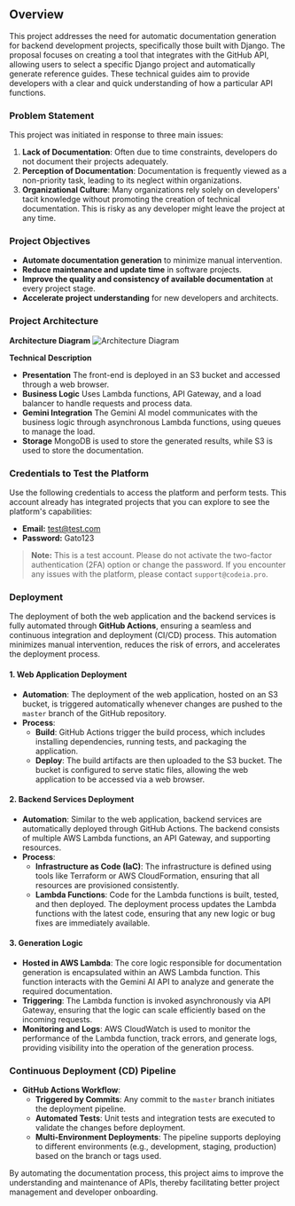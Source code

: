 ## Overview

This project addresses the need for automatic documentation generation for backend development projects, specifically those built with Django. The proposal focuses on creating a tool that integrates with the GitHub API, allowing users to select a specific Django project and automatically generate reference guides. These technical guides aim to provide developers with a clear and quick understanding of how a particular API functions.

### Problem Statement

This project was initiated in response to three main issues:
1. **Lack of Documentation**: Often due to time constraints, developers do not document their projects adequately.
2. **Perception of Documentation**: Documentation is frequently viewed as a non-priority task, leading to its neglect within organizations.
3. **Organizational Culture**: Many organizations rely solely on developers' tacit knowledge without promoting the creation of technical documentation. This is risky as any developer might leave the project at any time.

### Project Objectives
- **Automate documentation generation** to minimize manual intervention.
- **Reduce maintenance and update time** in software projects.
- **Improve the quality and consistency of available documentation** at every project stage.
- **Accelerate project understanding** for new developers and architects.

### Project Architecture
**Architecture Diagram**
![Architecture Diagram](https://firebasestorage.googleapis.com/v0/b/fir-dataapp-c6043.appspot.com/o/DIAGRAMA2.png?alt=media&token=2b1d1fbc-7a0c-4429-8df4-0a77f9242572)

**Technical Description**
- **Presentation** The front-end is deployed in an S3 bucket and accessed through a web browser.
- **Business Logic** Uses Lambda functions, API Gateway, and a load balancer to handle requests and process data.
- **Gemini Integration** The Gemini AI model communicates with the business logic through asynchronous Lambda functions, using queues to manage the load.
- **Storage** MongoDB is used to store the generated results, while S3 is used to store the documentation.

### Credentials to Test the Platform

Use the following credentials to access the platform and perform tests. This account already has integrated projects that you can explore to see the platform's capabilities:

- **Email:** test@test.com
- **Password:** Gato123

> **Note:** This is a test account. Please do not activate the two-factor authentication (2FA) option or change the password. If you encounter any issues with the platform, please contact `support@codeia.pro`.

### Deployment
The deployment of both the web application and the backend services is fully automated through **GitHub Actions**, ensuring a seamless and continuous integration and deployment (CI/CD) process. This automation minimizes manual intervention, reduces the risk of errors, and accelerates the deployment process.

#### 1. **Web Application Deployment**
   - **Automation**: The deployment of the web application, hosted on an S3 bucket, is triggered automatically whenever changes are pushed to the `master` branch of the GitHub repository.
   - **Process**:
     - **Build**: GitHub Actions trigger the build process, which includes installing dependencies, running tests, and packaging the application.
     - **Deploy**: The build artifacts are then uploaded to the S3 bucket. The bucket is configured to serve static files, allowing the web application to be accessed via a web browser.

#### 2. **Backend Services Deployment**
   - **Automation**: Similar to the web application, backend services are automatically deployed through GitHub Actions. The backend consists of multiple AWS Lambda functions, an API Gateway, and supporting resources.
   - **Process**:
     - **Infrastructure as Code (IaC)**: The infrastructure is defined using tools like Terraform or AWS CloudFormation, ensuring that all resources are provisioned consistently.
     - **Lambda Functions**: Code for the Lambda functions is built, tested, and then deployed. The deployment process updates the Lambda functions with the latest code, ensuring that any new logic or bug fixes are immediately available.

#### 3. **Generation Logic**
   - **Hosted in AWS Lambda**: The core logic responsible for documentation generation is encapsulated within an AWS Lambda function. This function interacts with the Gemini AI API to analyze and generate the required documentation.
   - **Triggering**: The Lambda function is invoked asynchronously via API Gateway, ensuring that the logic can scale efficiently based on the incoming requests.
   - **Monitoring and Logs**: AWS CloudWatch is used to monitor the performance of the Lambda function, track errors, and generate logs, providing visibility into the operation of the generation process.

### Continuous Deployment (CD) Pipeline

- **GitHub Actions Workflow**:
  - **Triggered by Commits**: Any commit to the `master` branch initiates the deployment pipeline.
  - **Automated Tests**: Unit tests and integration tests are executed to validate the changes before deployment.
  - **Multi-Environment Deployments**: The pipeline supports deploying to different environments (e.g., development, staging, production) based on the branch or tags used.

By automating the documentation process, this project aims to improve the understanding and maintenance of APIs, thereby facilitating better project management and developer onboarding.
